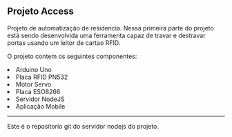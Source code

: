 <h2>Projeto Access</h2>

Projeto de automatização de residencia.
Nessa primeira parte do projeto está sendo desenvolvida uma ferramenta capaz de travar e destravar portas usando um leitor de cartao RFID.

O projeto contem os seguintes componentes:
<li>Arduino Uno</li>
<li>Placa RFID PN532</li>
<li>Motor Servo</li>
<li>Placa ESO8266</li>

<li>Servidor NodeJS</li>
<li>Aplicação Mobile</li>

<hr>

Este é o repositorio git do servidor nodejs do projeto.
